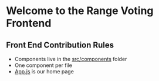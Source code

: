 # Welcome to the Range Voting Frontend

## Front End Contribution Rules
* Components live in the [src/components](./src/components) folder
* One component per file
* [App.js](./src/App.js) is our home page
